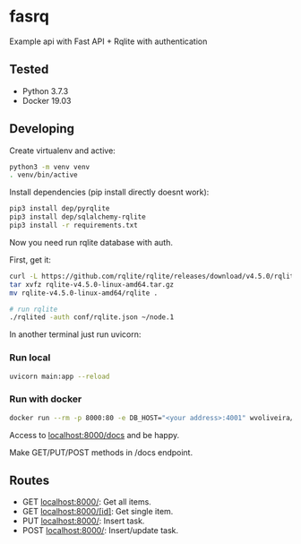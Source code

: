 # fasrq

Example api with Fast API + Rqlite with authentication

## Tested

- Python 3.7.3
- Docker 19.03

## Developing

Create virtualenv and active:

```bash
python3 -m venv venv
. venv/bin/active
```

Install dependencies (pip install directly doesnt work):

```bash
pip3 install dep/pyrqlite
pip3 install dep/sqlalchemy-rqlite
pip3 install -r requirements.txt
```

Now you need run rqlite database with auth.

First, get it:

```bash
curl -L https://github.com/rqlite/rqlite/releases/download/v4.5.0/rqlite-v4.5.0-linux-amd64.tar.gz -o rqlite-v4.5.0-linux-amd64.tar.gz
tar xvfz rqlite-v4.5.0-linux-amd64.tar.gz
mv rqlite-v4.5.0-linux-amd64/rqlite .

# run rqlite
./rqlited -auth conf/rqlite.json ~/node.1
```

In another terminal just run uvicorn:

### Run local

```bash
uvicorn main:app --reload
```

### Run with docker

```bash
docker run --rm -p 8000:80 -e DB_HOST="<your address>:4001" wvoliveira/fasrq:0.0.1
```

Access to <localhost:8000/docs> and be happy.

Make GET/PUT/POST methods in /docs endpoint.

## Routes

- GET <localhost:8000/>: Get all items.
- GET <localhost:8000/[id]>: Get single item.
- PUT <localhost:8000/>: Insert task.
- POST <localhost:8000/>: Insert/update task.
